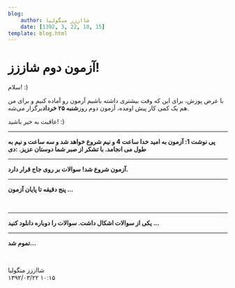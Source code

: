 ```yaml
---
blog:
    author: شااززز منگولیا
    date: [1392, 3, 22, 10, 15]
template: blog.html
---
```

# آزمون دوم شاززز!

<div class="cnt">
سلام! :)<p></p>
<p>با عرض پوزش، برای این که وقت بیشتری داشته باشیم آزمون رو آماده کنیم و برای من هم یک کمی کار پیش اومده، أزمون دوم روز<strong>شنبه ۲۵ خرداد</strong>برگزار می‌شه.</p>
<p>عاقبت به خیر باشید! :)</p>
<hr/>
<p><strong>پی نوشت 1: آزمون به امید خدا ساعت 4 و نیم شروع خواهد شد و سه ساعت و نیم به طول می انجامد. با تشکر از صبر شما دوستان عزیز. :دی</strong></p>
<hr/>
<p><strong>آزمون شروع شد! سوالات بر روی جاج قرار دارد.</strong></p>
<hr/>
<strong>پنج دقیقه تا پایان آزمون ...</strong><p><strong><br/></strong></p>
<hr/>
<p><strong>یکی از سوالات اشکال داشت. سوالات را دوباره دانلود کنید ...</strong></p>
<hr/>
<strong>تموم شد...</strong><p><strong><br/></strong></p>
</div>

<div class="blog-info">
    <div class="blog-author">شااززز منگولیا</div>
    <div class="blog-date">۱۳۹۲/۰۳/۲۲ ۱۰:۱۵</div>
</div>

